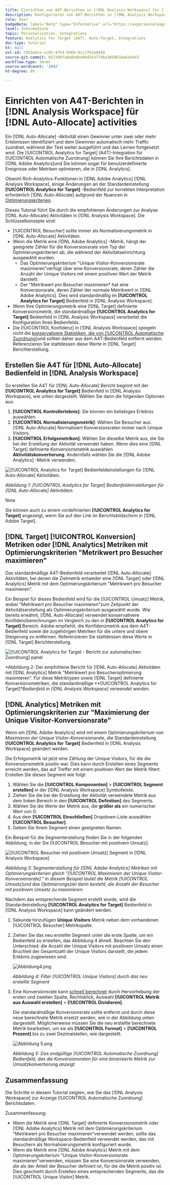 ```yaml
---
title: Einrichten von A4T-Berichten in [!DNL Analysis Workspace] für [!UICONTROL Automatische Zuordnung] Tätigkeiten
description: Konfigurieren von A4T-Berichten in [!DNL Analysis Workspace] zum Abrufen der erwarteten Ergebnisse während der Ausführung [!UICONTROL Automatische Zuordnung] Aktivitäten.
role: User
badgeBeta: label="Beta" type="Informative" url="https://experienceleague.adobe.com/docs/target/using/introduction/intro.html?lang=en#beta newtab=true" tooltip="What are Target Beta release features?"
level: Intermediate
topic: Personalization, Integrations
feature: Analytics for Target (A4T), Auto-Target, Integrations
doc-type: tutorial
kt: null
exl-id: 7d53adce-cc05-4754-9369-9cc1763a9450
source-git-commit: 952348fa8e8bdba04d543774ba365063ae63eb43
workflow-type: tm+mt
source-wordcount: '1042'
ht-degree: 0%

---
```


# Einrichten von A4T-Berichten in [!DNL Analysis Workspace] für [!DNL Auto-Allocate] activities

Ein [!DNL Auto-Allocate] -Aktivität einen Gewinner unter zwei oder mehr Erlebnissen identifiziert und dem Gewinner automatisch mehr Traffic zuordnet, während der Test weiter ausgeführt und das Lernen fortgesetzt wird. Die [!UICONTROL Analytics for Target] (A4T)-Integration für [!UICONTROL Automatische Zuordnung] können Sie Ihre Berichtsdaten in [!DNL Adobe Analytics]und Sie können sogar für benutzerdefinierte Ereignisse oder Metriken optimieren, die in [!DNL Analytics].

Obwohl Rich-Analytics-Funktionen in [!DNL Adobe Analytics] [!DNL Analysis Workspace], einige Änderungen an der Standardeinstellung **[!UICONTROL Analytics for Target]** -Bedienfeld zur korrekten Interpretation erforderlich [!DNL Auto-Allocate] aufgrund der Nuancen in [Optimierungskriterien](https://experienceleague.adobe.com/docs/target/using/integrate/a4t/a4t-at-aa.html?lang=en#supported).

Dieses Tutorial führt Sie durch die empfohlenen Änderungen zur Analyse [!DNL Auto-Allocate] Aktivitäten in [!DNL Analysis Workspace]. Die Schlüsselkonzepte sind:

* [!UICONTROL Besucher] sollte immer als Normalisierungsmetrik in [!DNL Auto-Allocate] Aktivitäten.
* Wenn die Metrik eine [!DNL Adobe Analytics] -Metrik, hängt der geeignete Zähler für die Konversionsrate vom Typ der Optimierungskriterien ab, die während der Aktivitätseinrichtung ausgewählt wurden.
   * Das Optimierungskriterium &quot;Unique Visitor-Konversionsrate maximieren&quot;verfügt über eine Konversionsrate, deren Zähler die Anzahl der Unique Visitors mit einem positiven Wert der Metrik darstellt.
   * Der &quot;Metrikwert pro Besucher maximieren* hat eine Konversionsrate, deren Zähler der normale Metrikwert in [!DNL Adobe Analytics]. Dies wird standardmäßig im **[!UICONTROL Analytics for Target]** Bedienfeld in [!DNL Analysis Workspace].
* Wenn Ihre Optimierungsmetrik eine [!DNL Target] definierte Konversionsmetrik, die standardmäßige **[!UICONTROL Analytics for Target]** Bedienfeld in [!DNL Analysis Workspace] verarbeitet die Konfiguration Ihres Bedienfelds.
* Die [!UICONTROL Konfidenz] in [!DNL Analysis Workspace] spiegeln nicht die [konservativere Statistiken, die von [!UICONTROL Automatische Zuordnung]](https://experienceleague.adobe.com/docs/target/using/activities/auto-allocate/automated-traffic-allocation.html?lang=en#section_98388996F0584E15BF3A99C57EEB7629)und sollten daher aus dem A4T-Bedienfeld entfernt werden. Referenzieren Sie stattdessen diese Werte in [!DNL Target] Berichterstellung.

## Erstellen Sie A4T für [!DNL Auto-Allocate] Bedienfeld in [!DNL Analysis Workspace]

So erstellen Sie A4T für [!DNL Auto-Allocate] Bericht beginnt mit der **[!UICONTROL Analytics for Target]** Bedienfeld in [!DNL Analysis Workspace], wie unten dargestellt. Wählen Sie dann die folgenden Optionen aus:

1. **[!UICONTROL Kontrollerlebnis]**: Sie können ein beliebiges Erlebnis auswählen.
2. **[!UICONTROL Normalisierungsmetrik]**: Wählen Sie Besucher aus. [!DNL Auto-Allocate] Normalisiert Konversionsraten immer nach Unique Visitors.
3. **[!UICONTROL Erfolgsmetriken]**: Wählen Sie dieselbe Metrik aus, die Sie bei der Erstellung der Aktivität verwendet haben. Wenn dies eine [!DNL Target] definierte Konversionsmetrik auswählen **Aktivitätskonvertierung**. Andernfalls wählen Sie die [!DNL Adobe Analytics] -Metrik verwenden.

![[!UICONTROL Analytics for Target] Bedienfeldeinstellungen für [!DNL Auto-Allocate] Aktivitäten.](assets/AAFigure1.png)

*Abbildung 1: [!UICONTROL Analytics for Target] Bedienfeldeinstellungen für [!DNL Auto-Allocate] Aktivitäten.*

>[!NOTE]
>
> Sie können auch zu einem vordefinierten **[!UICONTROL Analytics for Target]** angezeigt, wenn Sie auf den Link im Berichtsbildschirm in [!DNL Adobe Target].

## [!DNL Target] [!UICONTROL Konversion] Metriken oder [!DNL Analytics] Metriken mit Optimierungskriterien &quot;Metrikwert pro Besucher maximieren&quot;

Das standardmäßige A4T-Bedienfeld verarbeitet [!DNL Auto-Allocate] Aktivitäten, bei denen die Zielmetrik entweder eine [!DNL Target] oder [!DNL Analytics] Metrik mit dem Optimierungskriterium &quot;Metrikwert pro Besucher maximieren&quot;.

Ein Beispiel für dieses Bedienfeld wird für die [!UICONTROL Umsatz] Metrik, wobei &quot;Metrikwert pro Besucher maximieren&quot;zum Zeitpunkt der Aktivitätserstellung als Optimierungskriterium ausgewählt wurde. Wie bereits erwähnt, [!DNL Auto-Allocate] verwendet konservativere Konfidenzberechnungen im Vergleich zu den in **[!UICONTROL Analytics for Target]** Bereich. Adobe empfiehlt, die Konfidenzmetrik aus dem A4T-Bedienfeld sowie die zugehörigen Metriken für die untere und obere Steigerung zu entfernen. Referenzieren Sie stattdessen diese Werte in [!DNL Target] Berichterstellung.

![[!UICONTROL Analytics for Target - Bericht zur automatischen Zuordnung] panel](assets/AAFigure2.png)

*Abbildung 2: Der empfohlene Bericht für [!DNL Auto-Allocate] Aktivitäten mit [!DNL Analytics] Metrik &quot;Metrikwert pro Besucheroptimierung maximieren&quot;. Für diese Metriktypen sowie [!DNL Target] definierte Konversionsmetriken, die standardmäßige **[!UICONTROL Analytics for Target]**Bedienfeld in [!DNL Analysis Workspace] verwendet werden.*

## [!DNL Analytics] Metriken mit Optimierungskriterien zur &quot;Maximierung der Unique Visitor-Konversionsrate&quot;

Wenn ein [!DNL Adobe Analytics] wird mit einem Optimierungskriterium von *Maximieren der Unique Visitor-Konversionsrate*, die Standardeinstellung **[!UICONTROL Analytics for Target]** Bedienfeld in [!DNL Analysis Workspace] geändert werden.

Die Erfolgsmetrik ist jetzt eine Zählung der Unique Visitors, für die die Konversionsmetrik positiv war. Dies kann durch Erstellen eines Segments erreicht werden, das auf Treffer mit einem positiven Wert der Metrik filtert. Erstellen Sie dieses Segment wie folgt:

1. Wählen Sie die **[!UICONTROL Komponenten]** > **[!UICONTROL Segment erstellen]** in der [!DNL Analysis Workspace] Symbolleiste.
1. Ziehen Sie die bei der Erstellung der Aktivität verwendete Metrik aus dem linken Bereich in den **[!UICONTROL Definition]** des Segments.
1. Wählen Sie die Werte der Metrik aus, die **größer als** ein numerischer Wert von 0.
1. Aus dem **[!UICONTROL Einschließen]** Dropdown-Liste auswählen **[!UICONTROL Besucher]**.
1. Geben Sie Ihrem Segment einen geeigneten Namen.

Ein Beispiel für die Segmenterstellung finden Sie in der folgenden Abbildung, in der Sie [!UICONTROL Besucher mit positivem Umsatz].

![[!UICONTROL Besucher mit positivem Umsatz] Segment in [!DNL Analysis Workspace]](assets/AAFigure3.png)

*Abbildung 3: Segmenterstellung für [!DNL Adobe Analytics] Metriken mit Optimierungskriterien gleich &quot;[!UICONTROL Maximieren der Unique Visitor-Konversionsrate].&quot; In diesem Beispiel lautet die Metrik [!UICONTROL Umsatz]und das Optimierungsziel darin besteht, die Anzahl der Besucher mit positivem Umsatz zu maximieren.*

Nachdem das entsprechende Segment erstellt wurde, wird die Standardeinstellung  **[!UICONTROL Analytics for Target]** Bedienfeld in [!DNL Analysis Workspace] kann geändert werden.

1. Sekunde hinzufügen **Unique Visitors** Metrik neben dem vorhandenen [!UICONTROL Besucher] Metrikspalte.
2. Ziehen Sie das neu erstellte Segment unter die erste Spalte, um ein Bedienfeld zu erstellen, das Abbildung 4 ähnelt. Beachten Sie den Unterschied: die Anzahl der Unique Visitors mit positivem Umsatz einen Bruchteil der Gesamtzahl der Unique Visitors darstellt, die jedem Erlebnis zugewiesen sind.

   ![Abbildung4.png](assets/AAFigure4.png)

   *Abbildung 4: Filter [!UICONTROL Unique Visitors] durch das neu erstellte Segment*

3. Eine Konversionsrate kann [schnell berechnet](https://experienceleague.adobe.com/docs/analytics-learn/tutorials/components/calculated-metrics/quick-calculated-metrics-in-analysis-workspace.html?lang=en) durch Hervorhebung der ersten und zweiten Spalte, Rechtsklick, Auswahl **[!UICONTROL Metrik aus Auswahl erstellen]** > **[!UICONTROL Dividieren]**.

   Die standardmäßige Konversionsrate sollte entfernt und durch diese neue berechnete Metrik ersetzt werden, wie in der Abbildung unten dargestellt. Möglicherweise müssen Sie die neu erstellte berechnete Metrik bearbeiten, um sie als **[!UICONTROL Format]** > **[!UICONTROL Prozent]** bis zu zwei Dezimalstellen, wie dargestellt.

   ![Abbildung 5.png](assets/AAFigure5.png)

   *Abbildung 5: Das endgültige [!UICONTROL Automatische Zuordnung] Bedienfeld, das die Konversionsraten für eine binarisierte Metrik zur Umsatzkonvertierung anzeigt*

## Zusammenfassung

Die Schritte in diesem Tutorial zeigten, wie Sie das [!DNL Analysis Workspace] zur Anzeige [!UICONTROL Automatische Zuordnung] Berichtsdaten.

Zusammenfassung:

* Wenn die Metrik eine [!DNL Target] definierte Konversionsmetrik oder [!DNL Adobe Analytics] Metrik mit dem Optimierungskriterium &quot;Metrikwert pro Besucher maximieren&quot;verwendet werden, sollte das standardmäßige Workspace-Bedienfeld verwendet werden, das mit Besuchern als Normalisierungsmetrik konfiguriert wurde.
* Wenn die Metrik eine [!DNL Adobe Analytics] Metrik mit dem Optimierungskriterium &quot;Unique Visitor-Konversionsrate maximieren&quot;verwenden, müssen Sie eine Konversionsrate verwenden, die als der Anteil der Besucher definiert ist, für die die Metrik positiv ist. Dies geschieht durch Erstellen eines entsprechenden Segments, das die [!UICONTROL Unique Visitor] Metrik.

